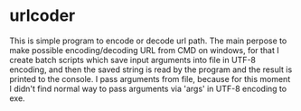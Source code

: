 # urlcoder

This is simple program to encode or decode url path. 
The main perpose to make possible encoding/decoding URL from CMD on windows, for that I create batch scripts which save input arguments into file in UTF-8 encoding, 
and then the saved string is read by the program and the result is printed to the console. 
I pass arguments from file, because for this moment I didn't find normal way to pass arguments via 'args' in UTF-8 encoding to exe.
